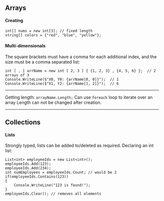 ## Arrays

#### Creating
```
int[] nums = new int[3]; // fixed length
string[] colors = {"red", "blue", "yellow"};
```

#### Multi-dimensionals

The square brackets must have a comma for each additional index, and the size must be a comma separated list:

```
int [ , ] arrName = new int [ 2, 3 ] { {1, 2, 3} , {4, 5, 6} };  // 2 arrays of 3
Console.WriteLine($"X0, Y0: {arrName[0, 0]}");  // 1
Console.WriteLine($"X1, Y2: {arrName[1, 2]}");  // 6
```

---

Getting length: `arrayName.Length;`
Can use `foreach` loop to iterate over an array
Length can not be changed after creation.

---

## Collections

#### Lists

Strongly typed, lists can be added to/deleted as required.  Declaring an int list:
```
List<int> employeeIds = new List<int>();
employeeIds.Add(123);
employeeIds.Add(234);
int numEmployees = employeeIds.Count; // would be 2
if(employeeIds.Contains(123))
{
    Console.WriteLine("123 is found!");
}
employeeIds.Clear(); // removes all elements
```